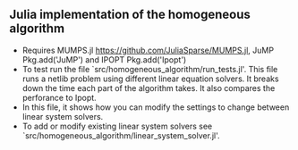 ## Julia implementation of the homogeneous algorithm
* Requires MUMPS.jl https://github.com/JuliaSparse/MUMPS.jl, JuMP Pkg.add('JuMP') and IPOPT Pkg.add('Ipopt')
* To test run the file `src/homogeneous_algorithm/run_tests.jl'. This file runs a netlib problem using different linear equation solvers. It breaks down the time each part of the algorithm takes. It also compares the perforance to Ipopt.
* In this file, it shows how you can modify the settings to change between linear system solvers.
* To add or modify existing linear system solvers see `src/homogeneous_algorithm/linear_system_solver.jl'.
